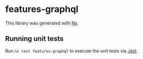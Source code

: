 # features-graphql

This library was generated with [Nx](https://nx.dev).

## Running unit tests

Run `nx test features-graphql` to execute the unit tests via [Jest](https://jestjs.io).
